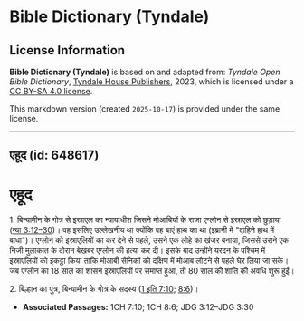 # Bible Dictionary (Tyndale)

## License Information

**Bible Dictionary (Tyndale)** is based on and adapted from: _Tyndale Open Bible Dictionary_, [Tyndale House Publishers](https://tyndaleopenresources.com/), 2023, which is licensed under a [CC BY-SA 4.0 license](https://creativecommons.org/licenses/by-sa/4.0/legalcode.en).

This markdown version (created `2025-10-17`) is provided under the same license.



--------------------------------

## एहूद (id: 648617)

एहूद
====

1\. बिन्यामीन के गोत्र से इस्राएल का न्यायाधीश जिसने मोआबियों के राजा एग्लोन से इस्राएल को छुड़ाया ([न्या 3:12–30](https://ref.ly/Judg3:12-Judg3:30))। वह इसलिए उल्लेखनीय था क्योंकि वह बाएं हाथ का था (इब्रानी में "दाहिने हाथ में बाधा")। एग्लोन को इस्राएलियों का कर देने से पहले, उसने एक लोहे का खंजर बनाया, जिससे उसने एक निजी मुलाकात के दौरान बेखबर एग्लोन की हत्या कर दी। इसके बाद उन्होंने यरदन के पश्चिम में इस्राएलियों को इकट्ठा किया ताकि मोआबी सैनिकों को दक्षिण में मोआब लौटने से पहले घेर लिया जा सके। जब एग्लोन का 18 साल का शासन इस्राएलियों पर समाप्त हुआ, तो 80 साल की शांति की अवधि शुरू हुई।

2\. बिल्हान का पुत्र, बिन्यामीन के गोत्र के सदस्य ([1 इति 7:10](https://ref.ly/1Chr7:10); [8:6](https://ref.ly/1Chr8:6))।

* **Associated Passages:** 1CH 7:10; 1CH 8:6; JDG 3:12–JDG 3:30

